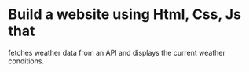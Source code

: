 # Build a website using Html, Css, Js that
fetches weather data from an API and
displays the current weather conditions.
